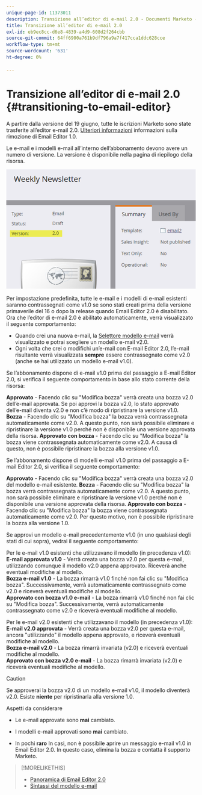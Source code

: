 ```yaml
---
unique-page-id: 11373011
description: Transizione all’editor di e-mail 2.0 - Documenti Marketo - Documentazione del prodotto
title: Transizione all’editor di e-mail 2.0
exl-id: eb9ec8cc-d6e8-4839-a4d9-608d2f264cbb
source-git-commit: 64ff6900a761b9df796a9a7f417cca1ddc628cce
workflow-type: tm+mt
source-wordcount: '631'
ht-degree: 0%

---
```


# Transizione all’editor di e-mail 2.0 {#transitioning-to-email-editor}

A partire dalla versione del 19 giugno, tutte le iscrizioni Marketo sono state trasferite all’editor e-mail 2.0. [Ulteriori informazioni](https://nation.marketo.com/docs/DOC-7038) informazioni sulla rimozione di Email Editor 1.0.

Le e-mail e i modelli e-mail all’interno dell’abbonamento devono avere un numero di versione. La versione è disponibile nella pagina di riepilogo della risorsa.

![](assets/five-5.png)

Per impostazione predefinita, tutte le e-mail e i modelli di e-mail esistenti saranno contrassegnati come v1.0 se sono stati creati prima della versione primaverile del 16 o dopo la release quando Email Editor 2.0 è disabilitato. Ora che l’editor di e-mail 2.0 è abilitato automaticamente, verrà visualizzato il seguente comportamento:

* Quando crei una nuova e-mail, la [Selettore modello e-mail](email-template-picker-overview.md) verrà visualizzato e potrai scegliere un modello e-mail v2.0.
* Ogni volta che crei o modifichi un’e-mail con E-mail Editor 2.0, l’e-mail risultante verrà visualizzata **sempre** essere contrassegnato come v2.0 (anche se hai utilizzato un modello e-mail v1.0).

Se l’abbonamento dispone di e-mail v1.0 prima del passaggio a E-mail Editor 2.0, si verifica il seguente comportamento in base allo stato corrente della risorsa:

**Approvato** - Facendo clic su &quot;Modifica bozza&quot; verrà creata una bozza v2.0 dell’e-mail approvata. Se poi approvi la bozza v2.0, lo stato approvato dell’e-mail diventa v2.0 e non c’è modo di ripristinare la versione v1.0.\
**Bozza** - Facendo clic su &quot;Modifica bozza&quot; la bozza verrà contrassegnata automaticamente come v2.0. A questo punto, non sarà possibile eliminare e ripristinare la versione v1.0 perché non è disponibile una versione approvata della risorsa.
**Approvato con bozza** - Facendo clic su &quot;Modifica bozza&quot; la bozza viene contrassegnata automaticamente come v2.0. A causa di questo, non è possibile ripristinare la bozza alla versione v1.0.

Se l’abbonamento dispone di modelli e-mail v1.0 prima del passaggio a E-mail Editor 2.0, si verifica il seguente comportamento:

**Approvato** - Facendo clic su &quot;Modifica bozza&quot; verrà creata una bozza v2.0 del modello e-mail esistente.
**Bozza** - Facendo clic su &quot;Modifica bozza&quot; la bozza verrà contrassegnata automaticamente come v2.0. A questo punto, non sarà possibile eliminare e ripristinare la versione v1.0 perché non è disponibile una versione approvata della risorsa.
**Approvato con bozza** - Facendo clic su &quot;Modifica bozza&quot; la bozza viene contrassegnata automaticamente come v2.0. Per questo motivo, non è possibile ripristinare la bozza alla versione 1.0.

Se approvi un modello e-mail precedentemente v1.0 (in uno qualsiasi degli stati di cui sopra), vedrai il seguente comportamento:

Per le e-mail v1.0 esistenti che utilizzavano il modello (in precedenza v1.0):\
**E-mail approvata v1.0** - Verrà creata una bozza v2.0 per questa e-mail, utilizzando comunque il modello v2.0 appena approvato. Riceverà anche eventuali modifiche al modello.\
**Bozza e-mail v1.0** - La bozza rimarrà v1.0 finché non fai clic su &quot;Modifica bozza&quot;. Successivamente, verrà automaticamente contrassegnato come v2.0 e riceverà eventuali modifiche al modello.\
**Approvato con bozza v1.0 e-mail** - La bozza rimarrà v1.0 finché non fai clic su &quot;Modifica bozza&quot;. Successivamente, verrà automaticamente contrassegnato come v2.0 e riceverà eventuali modifiche al modello.

Per le e-mail v2.0 esistenti che utilizzavano il modello (in precedenza v1.0):\
**E-mail v2.0 approvata** - Verrà creata una bozza v2.0 per questa e-mail, ancora &quot;utilizzando&quot; il modello appena approvato, e riceverà eventuali modifiche al modello.\
**Bozza e-mail v2.0** - La bozza rimarrà invariata (v2.0) e riceverà eventuali modifiche al modello.\
**Approvato con bozza v2.0 e-mail** - La bozza rimarrà invariata (v2.0) e riceverà eventuali modifiche al modello.

>[!CAUTION]
>
>Se approverai la bozza v2.0 di un modello e-mail v1.0, il modello diventerà v2.0. Esiste **niente** per ripristinarla alla versione 1.0.

Aspetti da considerare

* Le e-mail approvate sono **mai** cambiato.

* I modelli e-mail approvati sono **mai** cambiato.

* In pochi **raro** In casi, non è possibile aprire un messaggio e-mail v1.0 in Email Editor 2.0. In questo caso, elimina la bozza e contatta il supporto Marketo.

>[!MORELIKETHIS]
>
>* [Panoramica di Email Editor 2.0](/help/marketo/product-docs/email-marketing/general/email-editor-2/email-editor-v2-0-overview.md)
>* [Sintassi del modello e-mail](/help/marketo/product-docs/email-marketing/general/email-editor-2/email-template-syntax.md)

